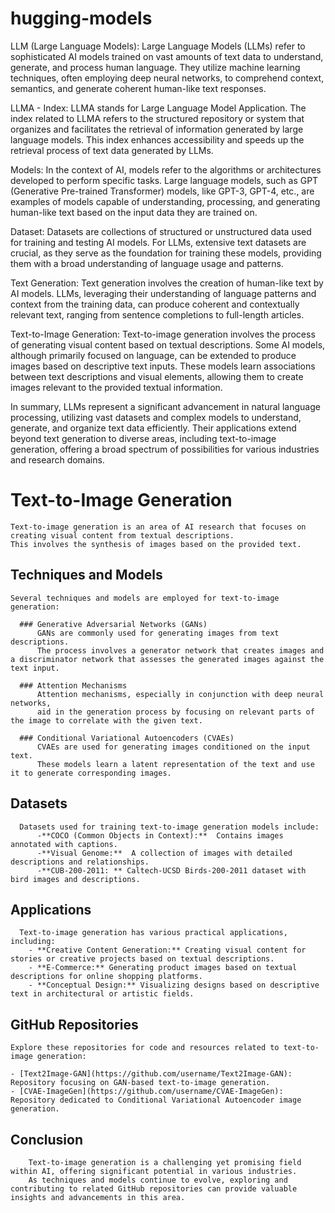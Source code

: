 # hugging-models


LLM (Large Language Models):
Large Language Models (LLMs) refer to sophisticated AI models trained on vast amounts of text data to understand, generate, and process human language. They utilize machine learning techniques, often employing deep neural networks, to comprehend context, semantics, and generate coherent human-like text responses.


LLMA - Index:
LLMA stands for Large Language Model Application.
The index related to LLMA refers to the structured repository or system that organizes and facilitates the retrieval of information generated by large language models. 
This index enhances accessibility and speeds up the retrieval process of text data generated by LLMs.


Models:
In the context of AI, models refer to the algorithms or architectures developed to perform specific tasks.
Large language models, such as GPT (Generative Pre-trained Transformer) models, like GPT-3, GPT-4, etc., are examples of models capable of understanding, processing, and generating human-like text based on the input 
data they are trained on.


Dataset:
Datasets are collections of structured or unstructured data used for training and testing AI models.
For LLMs, extensive text datasets are crucial, as they serve as the foundation for training these models, providing them with a broad understanding of language usage and patterns.


Text Generation:
Text generation involves the creation of human-like text by AI models. 
LLMs, leveraging their understanding of language patterns and context from the training data, can produce coherent and contextually relevant text, ranging from sentence completions to full-length articles.


Text-to-Image Generation:
Text-to-image generation involves the process of generating visual content based on textual descriptions.
Some AI models, although primarily focused on language, can be extended to produce images based on descriptive text inputs. 
These models learn associations between text descriptions and visual elements, allowing them to create images relevant to the provided textual information.


In summary, LLMs represent a significant advancement in natural language processing, utilizing vast datasets and complex models to understand, generate, and organize text data efficiently. Their applications extend beyond text generation to diverse areas, including text-to-image generation, offering a broad spectrum of possibilities for various industries and research domains.








# Text-to-Image Generation

    Text-to-image generation is an area of AI research that focuses on creating visual content from textual descriptions.
    This involves the synthesis of images based on the provided text.

## Techniques and Models
    Several techniques and models are employed for text-to-image generation:
    
      ### Generative Adversarial Networks (GANs)
          GANs are commonly used for generating images from text descriptions. 
          The process involves a generator network that creates images and a discriminator network that assesses the generated images against the text input.
    
      ### Attention Mechanisms
          Attention mechanisms, especially in conjunction with deep neural networks, 
          aid in the generation process by focusing on relevant parts of the image to correlate with the given text.
    
      ### Conditional Variational Autoencoders (CVAEs)
          CVAEs are used for generating images conditioned on the input text. 
          These models learn a latent representation of the text and use it to generate corresponding images.

## Datasets
      Datasets used for training text-to-image generation models include:
          -**COCO (Common Objects in Context):**  Contains images annotated with captions.
          -**Visual Genome:**  A collection of images with detailed descriptions and relationships.
          -**CUB-200-2011: ** Caltech-UCSD Birds-200-2011 dataset with bird images and descriptions.

## Applications
      Text-to-image generation has various practical applications, including:
        - **Creative Content Generation:** Creating visual content for stories or creative projects based on textual descriptions.
        - **E-Commerce:** Generating product images based on textual descriptions for online shopping platforms.
        - **Conceptual Design:** Visualizing designs based on descriptive text in architectural or artistic fields.

## GitHub Repositories
    
    Explore these repositories for code and resources related to text-to-image generation:
    
    - [Text2Image-GAN](https://github.com/username/Text2Image-GAN): Repository focusing on GAN-based text-to-image generation.
    - [CVAE-ImageGen](https://github.com/username/CVAE-ImageGen): Repository dedicated to Conditional Variational Autoencoder image generation.

## Conclusion
        Text-to-image generation is a challenging yet promising field within AI, offering significant potential in various industries. 
        As techniques and models continue to evolve, exploring and contributing to related GitHub repositories can provide valuable insights and advancements in this area.
